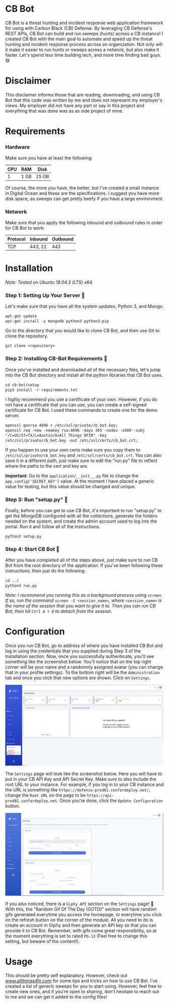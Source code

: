 # CB Bot
CB Bot is a threat hunting and incident response web application framework for using with Carbon Black (CB) Defense. By leveraging CB Defense's REST APIs, CB Bot can build and run sweeps (hunts) across a CB instance! I created CB Bot with the main goal to automate and speed up the threat hunting and incident response process across an organization. Not only will it make it easier to run hunts or sweeps across a network, but also make it faster. Let's spend less time building tech, and more time finding bad guys. :smile:	


# Disclaimer
This disclaimer informs those that are reading, downloading, and using CB Bot that this code was written by me and does not represent my employer's views. My employer did not have any part or say in this project and everything that was done was as as side project of mine.

# Requirements
### Hardware
Make sure you have at least the following:

CPU | RAM | Disk
------------ | ------------ | -------------
1 | 1 GB | 25 GB

Of course, the more you have, the better, but I've created a small instance in Digital Ocean and these are the specifications. I suggest you have more disk space, as sweeps can get pretty beefy if you have a large environment. 

### Network
Make sure that you apply the following inbound and outbound rules in order for CB Bot to work:

Protocol | Inbound | Outbound
------------ | ------------ | -------------
TCP | 443, 22 | 443

# Installation
_Note: Tested on Ubuntu 18.04.3 (LTS) x64._

### Step 1: Setting Up Your Server :electric_plug:
Let's make sure that you have all the system updates, Python 3, and Mongo.

    apt-get update
    apt-get install -y mongodb python3 python3-pip
    
Go to the directory that you would like to clone CB Bot, and then use Git to clone the repository.

    git clone <repository>

### Step 2: Installing CB-Bot Requirements :memo:
Once you've installed and downloaded all of the necessary files, let's jump into the CB Bot directory and install all the python libraries that CB Bot uses.

    cd cb-bot/setup
    pip3 install -r requirements.txt
    
I highly recommend you use a certificate of your own. However, if you do not have a certificate that you can use, you can create a self-signed certificate for CB Bot. I used these commands to create one for the demo server.

    openssl genrsa 4096 > /etc/ssl/private/cb_bot.key;
    openssl req -new -newkey rsa:4096 -days 365 -nodes -x509 -subj "/C=US/ST=TX/L=Austin/O=All Things DFIR" -key /etc/ssl/private/cb_bot.key -out /etc/ssl/certs/cb_bot.crt;
    
If you happen to use your own certs make sure you copy them to `/etc/ssl/private/cb_bot.key` and `/etc/ssl/certs/cb_bot.crt`. You can also save it in a different path, just make sure to edit the "run.py" file to reflect where the paths to the cert and key are.

**Important**: Go to the `application/__init__.py` file to change the `app.config['SECRET_KEY']` value. At the moment I have placed a generic value for testing, but this value should be changed and unique.

### Step 3: Run "setup.py" :runner:
Finally, before you can get to use CB Bot, it's important to run "setup.py" to get the MongoDB configured with all the collections, generate the folders needed on the system, and create the admin account used to log into the portal. Run it and follow all of the instructions.

    python3 setup.py

### Step 4: Start CB Bot :robot:
After you have completed all of the steps above, just make sure to run CB Bot from the root directory of the application. If you've been following these instructions, then just do the following:

    cd ../
    python3 run.py

_Note: I recommend you running this as a background process using `screen`. If so, run the command `screen -S <session_name>`, where `<session_name>` is the name of the session that you want to give it to. Then you can run CB Bot, then hit `Ctrl A + D` to detach from the session._


# Configuration
Once you run CB Bot, go to address of where you have installed CB Bot and log in using the credentials that you supplied during Step 3 of the Installation section. Now, once you successfully authenticate, you'll see something like the screenshot below. You'll notice that on the top right corner will be your name and a randomnly assigned avatar (you can change that in your profile settings). To the bottom right will be the `Administration` tab and once you click that new options are shown. Click on `Settings`.

![screenshot 1](/demo_screenshots/settings_section.png)

The `Settings` page will look like the screenshot below. Here you will have to put in your CB API Key and API Secret Key. Make sure to also include the root URL to your instance. For example, if you log in to your CB instance and the URL is something like `https://defense-prod01.conferdeploy.net/`, change the `Root URL` on the page to be `https://api-prod01.conferdeploy.net`. Once you're done, click the `Update Configuration` button.

![screenshot 2](/demo_screenshots/settings_page.png)

If you also noticed, there is a `Giphy API` section on the `Settings` page! :metal:	 With this, the "Random Gif Of The Day (GOTD)" section will have random gifs generated everytime you access the homepage, or everytime you click on the refresh button on the corner of the module. All you need to do is create an account in Giphy and then generate an API key so that you can provide it to CB Bot. Remember, with gifs come great responsibility, so at the moment everything is set to rated `PG-13` (Feel free to change this setting, but beware of the content!).

# Usage
This should be pretty self explanatory. However, check out www.allthingsdfir.com for some tips and tricks on how to use CB Bot. I've created a list of generic sweeps for you to start using. However, feel free to create new ones, and if you're open to sharing, don't hesitate to reach out to me and we can get it added to the config files!
